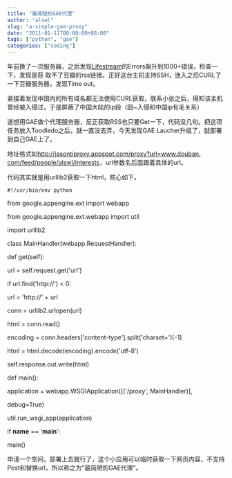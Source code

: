 ```yaml
---
title: "最简陋的GAE代理"
author: "alswl"
slug: "a-simple-gae-proxy"
date: "2011-01-11T00:00:00+08:00"
tags: ["python", "gae"]
categories: ["coding"]
---
```


年前换了一次服务器，之后发现[Lifestream](http://log4d.com/stream)的Errors飙升到1000+错误，检查一下，发现是获
取不了豆瓣的rss链接。正好这台主机支持SSH，连入之后CURL了一下豆瓣服务器，发现Time out。

紧接着发现中国内的所有域名都无法使用CURL获取，联系小张之后，得知该主机曾经被入侵过，于是屏蔽了中国大陆的ip段（囧~入侵和中国ip有毛关系）

遂想用GAE做个代理服务器，反正获取RSS也只要Get一下，代码没几句。把这项任务放入Toodledo之后，就一直没去弄，今天发现GAE
Laucher升级了，就部署到自己GAE上了。

地址格式如[http://jasontiproxy.appspot.com/proxy?url=www.douban. com/feed/people/alswl/interests](http://jasontiproxy.appspot.com/proxy?url=www.douban.com/feed/people/alswl/interests)，url参数名后面跟着具体的url。

代码其实就是用urllib2获取一下html，核心如下。

    
    #!/usr/bin/env python

from google.appengine.ext import webapp

from google.appengine.ext.webapp import util

import urllib2

class MainHandler(webapp.RequestHandler):

def get(self):

url = self.request.get('url')

if url.find('http://') < 0:

url = 'http://' + url

conn = urllib2.urlopen(url)

html = conn.read()

encoding = conn.headers['content-type'].split('charset=')[-1]

html = html.decode(encoding).encode('utf-8')

self.response.out.write(html)

def main():

application = webapp.WSGIApplication([('/proxy', MainHandler)],

debug=True)

util.run_wsgi_app(application)

if __name__ == '__main__':

main()

申请一个空间，部署上去就行了，这个小应用可以临时获取一下网页内容，不支持Post和替换url，所以称之为"最简陋的GAE代理"。

